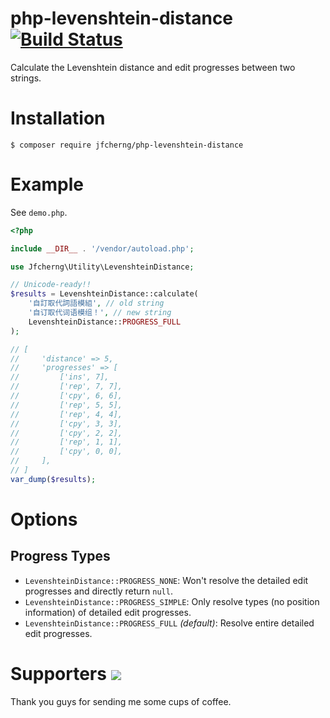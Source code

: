 # php-levenshtein-distance [![Build Status](https://travis-ci.org/jfcherng/php-levenshtein-distance.svg?branch=master)](https://travis-ci.org/jfcherng/php-levenshtein-distance)

Calculate the Levenshtein distance and edit progresses between two strings.


# Installation

```
$ composer require jfcherng/php-levenshtein-distance
```


# Example

See `demo.php`.

```php
<?php

include __DIR__ . '/vendor/autoload.php';

use Jfcherng\Utility\LevenshteinDistance;

// Unicode-ready!!
$results = LevenshteinDistance::calculate(
    '自訂取代詞語模組', // old string
    '自订取代词语模组！', // new string
    LevenshteinDistance::PROGRESS_FULL
);

// [
//     'distance' => 5,
//     'progresses' => [
//         ['ins', 7],
//         ['rep', 7, 7],
//         ['cpy', 6, 6],
//         ['rep', 5, 5],
//         ['rep', 4, 4],
//         ['cpy', 3, 3],
//         ['cpy', 2, 2],
//         ['rep', 1, 1],
//         ['cpy', 0, 0],
//     ],
// ]
var_dump($results);
```


# Options


## Progress Types

- `LevenshteinDistance::PROGRESS_NONE`: Won't resolve the detailed edit progresses and directly return `null`.
- `LevenshteinDistance::PROGRESS_SIMPLE`: Only resolve types (no position information) of detailed edit progresses.
- `LevenshteinDistance::PROGRESS_FULL` *(default)*: Resolve entire detailed edit progresses.


Supporters <a href="https://www.paypal.com/cgi-bin/webscr?cmd=_s-xclick&hosted_button_id=ATXYY9Y78EQ3Y" target="_blank"><img src="https://www.paypalobjects.com/en_US/i/btn/btn_donate_LG.gif" /></a>
==========

Thank you guys for sending me some cups of coffee.

